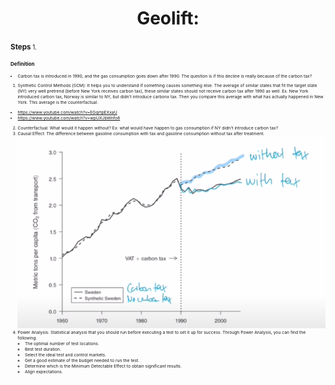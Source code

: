 <h1 align="center">Geolift:</h1>

**<small>Steps**<small>
1. 

**<small>Definition**<small>
- Carbon tax is introduced in 1990, and the gas consumption goes down after 1990. The question is if this decline is really because of the carbon tax?
1. Synthetic Control Methods (SCM): It helps you to understand if something causes something else. The average of similar states that fit the target state (NY) very well pretrend (before New York receives carbon tax), these similar states should not receive carbon tax after 1990 as well. Ex. New York introduced carbon tax, Norway is similar to NY, but didn't introduce carbonx tax. Then you compare this average with what has actually happened in New York. This average is the counterfactual.
- https://www.youtube.com/watch?v=EGqrtpEXxaU
- https://www.youtube.com/watch?v=wpUXJbWnfo8
2. Counterfactual: What would it happen without? Ex: what would have happen to gas consumption if NY didn't introduce carbon tax?
3. Causal Effect: The difference between gasoline consumption with tax and gasoline consumption without tax after treatment.
![App Screenshot](https://github.com/HaomingChen1998/Portfolio-Project/blob/main/Learning%20Note/Photo/SCM.png)
4. Power Analysis: Statistical analysis that you should run before executing a test to set it up for success. Through Power Analysis, you can find the following:
    - The optimal number of test locations.
    - Best test duration.
    - Select the ideal test and control markets.
    - Get a good estimate of the budget needed to run the test.
    - Determine which is the Minimum Detectable Effect to obtain significant results.
    - Align expectations.
